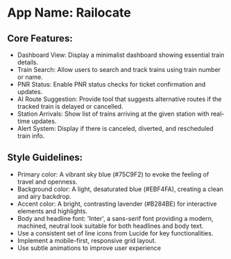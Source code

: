 # **App Name**: Railocate

## Core Features:

- Dashboard View: Display a minimalist dashboard showing essential train details.
- Train Search: Allow users to search and track trains using train number or name.
- PNR Status: Enable PNR status checks for ticket confirmation and updates.
- AI Route Suggestion: Provide tool that suggests alternative routes if the tracked train is delayed or cancelled.
- Station Arrivals: Show list of trains arriving at the given station with real-time updates.
- Alert System: Display if there is canceled, diverted, and rescheduled train info.

## Style Guidelines:

- Primary color: A vibrant sky blue (#75C9F2) to evoke the feeling of travel and openness.
- Background color: A light, desaturated blue (#EBF4FA), creating a clean and airy backdrop.
- Accent color: A bright, contrasting lavender (#B284BE) for interactive elements and highlights.
- Body and headline font: 'Inter', a sans-serif font providing a modern, machined, neutral look suitable for both headlines and body text.
- Use a consistent set of line icons from Lucide for key functionalities.
- Implement a mobile-first, responsive grid layout.
- Use subtle animations to improve user experience